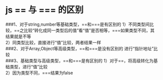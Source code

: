 # js == 与 === 的区别
###1、对于string,number等基础类型，==和===是有区别的
1）不同类型间比较，==之比较“转化成同一类型后的值”看“值”是否相等，===如果类型不同，其结果就是不等<br>
2）同类型比较，直接进行“值”比较，两者结果一样<br>
###2、对于Array,Object等高级类型，==和===是没有区别的
进行“指针地址”比较<br>
###3、基础类型与高级类型，==和===是有区别的
1）对于==，将高级转化为基础类型，进行“值”比较<br>
2）因为类型不同，===结果为false<br>
